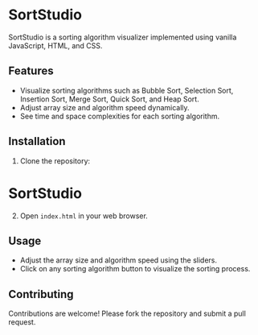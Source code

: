 # SortStudio

SortStudio is a sorting algorithm visualizer implemented using vanilla JavaScript, HTML, and CSS.

## Features

- Visualize sorting algorithms such as Bubble Sort, Selection Sort, Insertion Sort, Merge Sort, Quick Sort, and Heap Sort.
- Adjust array size and algorithm speed dynamically.
- See time and space complexities for each sorting algorithm.

## Installation

1. Clone the repository:
# SortStudio

2. Open `index.html` in your web browser.

## Usage

- Adjust the array size and algorithm speed using the sliders.
- Click on any sorting algorithm button to visualize the sorting process.

## Contributing

Contributions are welcome! Please fork the repository and submit a pull request.

